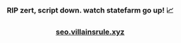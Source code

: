 <h3 align='center'>RIP zert, script down. watch statefarm go up! 📈</h3>
<h3 align='center'><a href='https://seo.villainsrule.xyz'>seo.villainsrule.xyz</a></h3>
